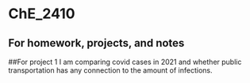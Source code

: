 # ChE_2410
## For homework, projects, and notes
##For project 1 I am comparing covid cases in 2021 and whether public transportation has any connection to the amount of infections.